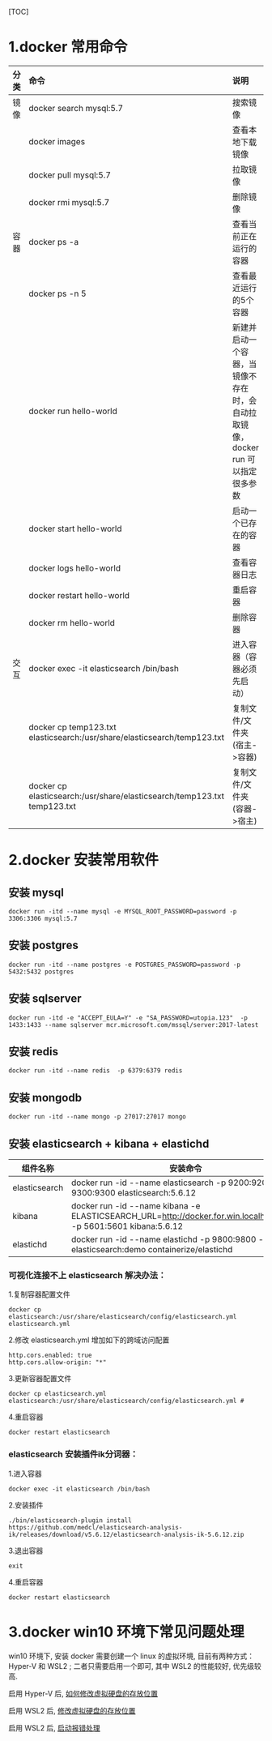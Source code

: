 [TOC]

# 1.docker 常用命令

| 分类 | 命令                                                         | 说明                                                         |
| :--- | :----------------------------------------------------------- | :----------------------------------------------------------- |
| 镜像 | docker search mysql:5.7                                      | 搜索镜像                                                     |
|      | docker images                                                | 查看本地下载镜像                                             |
|      | docker pull mysql:5.7                                        | 拉取镜像                                                     |
|      | docker rmi mysql:5.7                                         | 删除镜像                                                     |
| 容器 | docker ps -a                                                 | 查看当前正在运行的容器                                       |
|      | docker ps -n 5                                               | 查看最近运行的5个容器                                        |
|      | docker run hello-world                                       | 新建并启动一个容器，当镜像不存在时，会自动拉取镜像，docker run 可以指定很多参数 |
|      | docker start hello-world                                     | 启动一个已存在的容器                                         |
|      | docker logs hello-world                                      | 查看容器日志                                                 |
|      | docker restart hello-world                                   | 重启容器                                                     |
|      | docker rm hello-world                                        | 删除容器                                                     |
| 交互 | docker exec -it elasticsearch /bin/bash                      | 进入容器（容器必须先启动）                                   |
|      | docker cp temp123.txt elasticsearch:/usr/share/elasticsearch/temp123.txt | 复制文件/文件夹(宿主->容器)                                  |
|      | docker cp elasticsearch:/usr/share/elasticsearch/temp123.txt  temp123.txt | 复制文件/文件夹(容器->宿主)                                  |

# 2.docker 安装常用软件

## 安装 mysql

 ```shell
docker run -itd --name mysql -e MYSQL_ROOT_PASSWORD=password -p 3306:3306 mysql:5.7
 ```

## 安装 postgres

 ```shell
docker run -itd --name postgres -e POSTGRES_PASSWORD=password -p 5432:5432 postgres
 ```

## 安装 sqlserver

 ```shell
docker run -itd -e "ACCEPT_EULA=Y" -e "SA_PASSWORD=utopia.123"  -p 1433:1433 --name sqlserver mcr.microsoft.com/mssql/server:2017-latest
 ```

## 安装 redis

 ```shell
docker run -itd --name redis  -p 6379:6379 redis
 ```

## 安装 mongodb

 ```shell
docker run -itd --name mongo -p 27017:27017 mongo
 ```

## 安装 elasticsearch + kibana + elastichd
| 组件名称      | 安装命令                                                     |
| ------------- | ------------------------------------------------------------ |
| elasticsearch | docker run -id --name elasticsearch -p 9200:9200 -p 9300:9300 elasticsearch:5.6.12 |
| kibana        | docker run -id --name kibana -e ELASTICSEARCH_URL=http://docker.for.win.localhost:9200 -p 5601:5601 kibana:5.6.12 |
| elastichd     | docker run -id --name elastichd -p 9800:9800 --link elasticsearch:demo containerize/elastichd |

### 可视化连接不上 elasticsearch 解决办法：

1.复制容器配置文件
 ```shell
docker cp elasticsearch:/usr/share/elasticsearch/config/elasticsearch.yml  elasticsearch.yml 
 ```
2.修改 elasticsearch.yml 增加如下的跨域访问配置
 ```
http.cors.enabled: true 
http.cors.allow-origin: "*"
 ```
3.更新容器配置文件
 ```shell
docker cp elasticsearch.yml elasticsearch:/usr/share/elasticsearch/config/elasticsearch.yml #
 ```
4.重启容器 
 ```shell
docker restart elasticsearch  
 ```

### elasticsearch 安装插件ik分词器：

1.进入容器
 ```shell
docker exec -it elasticsearch /bin/bash
 ```
2.安装插件
 ```shell
./bin/elasticsearch-plugin install https://github.com/medcl/elasticsearch-analysis-ik/releases/download/v5.6.12/elasticsearch-analysis-ik-5.6.12.zip
 ```
3.退出容器
 ```shell
exit
 ```
4.重启容器
 ```shell
docker restart elasticsearch
 ```

# 3.docker win10 环境下常见问题处理

win10 环境下, 安装 docker 需要创建一个 linux 的虚拟环境, 目前有两种方式：Hyper-V 和 WSL2 ; 二者只需要启用一个即可, 其中 WSL2 的性能较好, 优先级较高.

启用 Hyper-V 后, [如何修改虚拟硬盘的存放位置](https://www.cnblogs.com/TurboWay/p/12923814.html)

启用 WSL2 后, [修改虚拟硬盘的存放位置](https://www.cnblogs.com/xhznl/p/13184398.html)

启用 WSL2 后, [启动报错处理](https://www.cnblogs.com/MysticBoy/p/13066611.html)